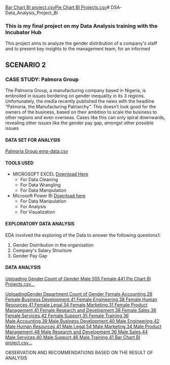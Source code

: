 [Bar Chart BI project.csv](https://github.com/user-attachments/files/21132319/Bar.Chart.BI.project.csv)[Pie Chart BI Projects.csv](https://github.com/user-attachments/files/21132316/Pie.Chart.BI.Projects.csv)# DSA-Data_Analysis_Project_BI
### This is my final project on my Data Analysis training with the Incubator Hub
This project aims to analyze the gender distribution of a company's staff and to present key insights to the management team, for an informed 

## SCENARIO 2 
### CASE STUDY: Palmora Group 

The Palmoria Group, a manufacturing company based in Nigeria, is embroiled in issues 
bordering on gender inequality in its 3 regions. Unfortunately, the media recently 
published the news with the headline “Palmoria, the Manufacturing Patriarchy”. This 
doesn’t look good for the owners of the business, based on their ambition to scale the 
business to other regions and even overseas. Cases like this can only spiral downwards, 
revealing other issues like the gender pay gap, amongst other possible issues

#### DATA SET FOR ANALYSIS
[Palmoria Group emp-data.csv](https://github.com/user-attachments/files/21132180/Palmoria.Group.emp-data.csv)

#### TOOLS USED

- MICROSOFT EXCEL [Download Here](https://www.microsoft.com/en-us/microsoft-365/excel)
	- For Data Cleaning
   	- For Data Wrangling
   	- For Data Manipulation
- Microsoft Power BI [Download here](https://www.microsoft.com/en-us/download/details.aspx?id=58494)
    - For Data Manipulation
    -  For Analysis
    - For Visualization

#### EXPLORATORY DATA ANALYSIS
EDA involved the exploring of the Data to answer the following questions1:
1. Gender Distribution in the organisation 
2. Company's Salary Structure
3. Gender Pay Gap

#### DATA ANALYSIS

[Uploading Gender,Count of Gender
Male,505
Female,441
Pie Chart BI Projects.csv…]()



[UploadingGender,Department,Count of Gender
Female,Accounting,28
Female,Business Development,41
Female,Engineering,38
Female,Human Resources,41
Female,Legal,34
Female,Marketing,31
Female,Product Management,41
Female,Research and Development,38
Female,Sales,36
Female,Services,42
Female,Support,35
Female,Training,36
Male,Accounting,39
Male,Business Development,40
Male,Engineering,42
Male,Human Resources,41
Male,Legal,54
Male,Marketing,34
Male,Product Management,48
Male,Research and Development,36
Male,Sales,44
Male,Services,40
Male,Support,46
Male,Training,41
 Bar Chart BI project.csv…]()

OBSERVATION AND RECOMMENDATIONS BASED ON THE RESULT OF ANALYSIS
